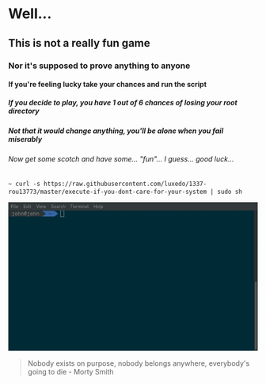 # Well...
## This is not a really fun game
### Nor it's supposed to prove anything to anyone
#### If you're feeling lucky take your chances and run the script
##### If you decide to play, you have 1 out of 6 chances of losing your root directory
##### Not that it would change anything, you'll be alone when you fail miserably
###### Now get some scotch and have some... "fun"... I guess... good luck...
~~~~
~ curl -s https://raw.githubusercontent.com/luxedo/1337-rou13773/master/execute-if-you-dont-care-for-your-system | sudo sh
~~~~
![roulette dares](roulette_dares.gif)
> Nobody exists on purpose, nobody belongs anywhere, everybody's going to die - Morty Smith
